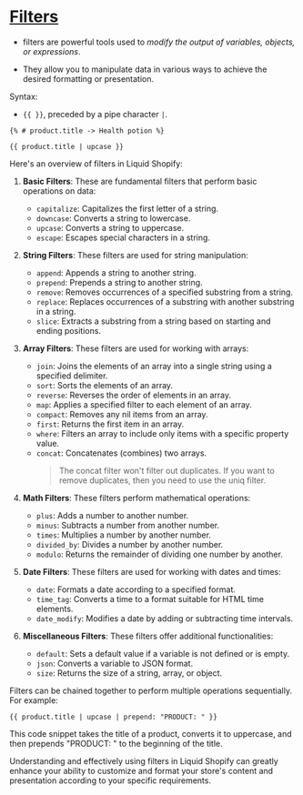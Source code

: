 # [Filters](https://shopify.dev/docs/api/liquid/filters)

- filters are powerful tools used to _modify the output of variables, objects, or expressions_.

- They allow you to manipulate data in various ways to achieve the desired formatting or presentation.

Syntax:

- `{{ }}`, preceded by a pipe character `|`.

```liquid
{% # product.title -> Health potion %}

{{ product.title | upcase }}
```

Here's an overview of filters in Liquid Shopify:

1. **Basic Filters**: These are fundamental filters that perform basic operations on data:

   - `capitalize`: Capitalizes the first letter of a string.
   - `downcase`: Converts a string to lowercase.
   - `upcase`: Converts a string to uppercase.
   - `escape`: Escapes special characters in a string.

2. **String Filters**: These filters are used for string manipulation:

   - `append`: Appends a string to another string.
   - `prepend`: Prepends a string to another string.
   - `remove`: Removes occurrences of a specified substring from a string.
   - `replace`: Replaces occurrences of a substring with another substring in a string.
   - `slice`: Extracts a substring from a string based on starting and ending positions.

3. **Array Filters**: These filters are used for working with arrays:

   - `join`: Joins the elements of an array into a single string using a specified delimiter.
   - `sort`: Sorts the elements of an array.
   - `reverse`: Reverses the order of elements in an array.
   - `map`: Applies a specified filter to each element of an array.
   - `compact`: Removes any nil items from an array.
   - `first`: Returns the first item in an array.
   - `where`: Filters an array to include only items with a specific property value.
   - `concat`: Concatenates (combines) two arrays.
     > The concat filter won't filter out duplicates. If you want to remove duplicates, then you need to use the uniq filter.

4. **Math Filters**: These filters perform mathematical operations:

   - `plus`: Adds a number to another number.
   - `minus`: Subtracts a number from another number.
   - `times`: Multiplies a number by another number.
   - `divided_by`: Divides a number by another number.
   - `modulo`: Returns the remainder of dividing one number by another.

5. **Date Filters**: These filters are used for working with dates and times:

   - `date`: Formats a date according to a specified format.
   - `time_tag`: Converts a time to a format suitable for HTML time elements.
   - `date_modify`: Modifies a date by adding or subtracting time intervals.

6. **Miscellaneous Filters**: These filters offer additional functionalities:

   - `default`: Sets a default value if a variable is not defined or is empty.
   - `json`: Converts a variable to JSON format.
   - `size`: Returns the size of a string, array, or object.

Filters can be chained together to perform multiple operations sequentially. For example:

```liquid
{{ product.title | upcase | prepend: "PRODUCT: " }}
```

This code snippet takes the title of a product, converts it to uppercase, and then prepends "PRODUCT: " to the beginning of the title.

Understanding and effectively using filters in Liquid Shopify can greatly enhance your ability to customize and format your store's content and presentation according to your specific requirements.

